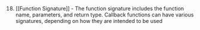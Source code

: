 
18. [[Function Signature]] - The function signature includes the function name, parameters, and return type. Callback functions can have various signatures, depending on how they are intended to be used